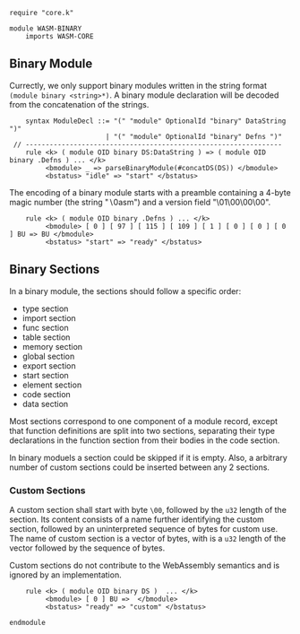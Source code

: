 ```k
require "core.k"
```

```k
module WASM-BINARY
    imports WASM-CORE
```

Binary Module
-------------

Currectly, we only support binary modules written in the string format `(module binary <string>*)`.
A binary module declaration will be decoded from the concatenation of the strings.

```k
    syntax ModuleDecl ::= "(" "module" OptionalId "binary" DataString ")"
                        | "(" "module" OptionalId "binary" Defns ")"
 // ----------------------------------------------------------------
    rule <k> ( module OID binary DS:DataString ) => ( module OID binary .Defns ) ... </k>
         <bmodule> _ => parseBinaryModule(#concatDS(DS)) </bmodule>
         <bstatus> "idle" => "start" </bstatus>
```

The encoding of a binary module starts with a preamble containing a 4-byte magic number (the string "∖0asm") and a version field "\01\00\00\00".

```k
    rule <k> ( module OID binary .Defns ) ... </k>
         <bmodule> [ 0 ] [ 97 ] [ 115 ] [ 109 ] [ 1 ] [ 0 ] [ 0 ] [ 0 ] BU => BU </bmodule>
         <bstatus> "start" => "ready" </bstatus>
```

Binary Sections
---------------

In a binary module, the sections should follow a specific order:

- type section
- import section
- func section
- table section
- memory section
- global section
- export section
- start section
- element section
- code section
- data section

Most sections correspond to one component of a module record, except that function definitions are split into two sections, separating their type declarations in the function section from their bodies in the code section.

In binary moduels a section could be skipped if it is empty.
Also, a arbitrary number of custom sections could be inserted between any 2 sections.

### Custom Sections

A custom section shall start with byte `\00`, followed by the `u32` length of the section. Its content consists of a name further identifying the custom section, followed by an uninterpreted sequence of bytes for custom use. The name of custom section is a vector of bytes, with is a `u32` length of the vector followed by the sequence of bytes.

Custom sections do not contribute to the WebAssembly semantics and is ignored by an implementation.

```k
    rule <k> ( module OID binary DS )  ... </k>
         <bmodule> [ 0 ] BU =>  </bmodule>
         <bstatus> "ready" => "custom" </bstatus>
```

```k
endmodule
```
